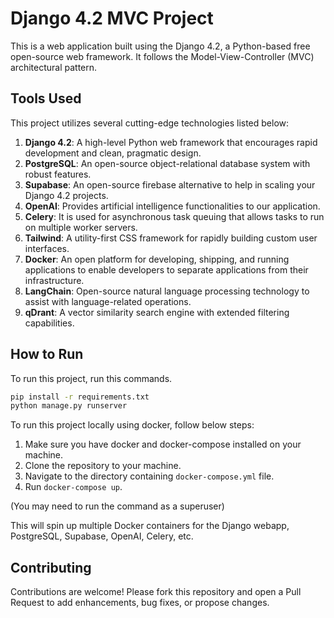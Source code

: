 # Django 4.2 MVC Project

This is a web application built using the Django 4.2, a Python-based free open-source web framework. It follows the Model-View-Controller (MVC) architectural pattern.

## Tools Used

This project utilizes several cutting-edge technologies listed below:

1. **Django 4.2**: A high-level Python web framework that encourages rapid development and clean, pragmatic design.
2. **PostgreSQL**: An open-source object-relational database system with robust features.
3. **Supabase**: An open-source firebase alternative to help in scaling your Django 4.2 projects.
4. **OpenAI**: Provides artificial intelligence functionalities to our application.
5. **Celery**: It is used for asynchronous task queuing that allows tasks to run on multiple worker servers.
6. **Tailwind**: A utility-first CSS framework for rapidly building custom user interfaces.
7. **Docker**: An open platform for developing, shipping, and running applications to enable developers to separate applications from their infrastructure.
8. **LangChain**: Open-source natural language processing technology to assist with language-related operations.
9. **qDrant**: A vector similarity search engine with extended filtering capabilities.

## How to Run

To run this project, run this commands.
```bash
pip install -r requirements.txt
python manage.py runserver
```

To run this project locally using docker, follow below steps:

1. Make sure you have docker and docker-compose installed on your machine.
2. Clone the repository to your machine.
3. Navigate to the directory containing `docker-compose.yml` file.
4. Run `docker-compose up`.

(You may need to run the command as a superuser)

This will spin up multiple Docker containers for the Django webapp, PostgreSQL, Supabase, OpenAI, Celery, etc.

## Contributing

Contributions are welcome! Please fork this repository and open a Pull Request to add enhancements, bug fixes, or propose changes.